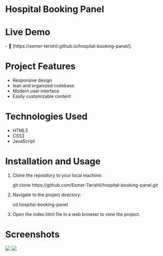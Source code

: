 <h1>Hospital Booking Panel</h1>

<h1>Live Demo</h1>
- 📄 [https://esmer-terishli.github.io/hospital-booking-panel/].

<h1>Project Features</h1>
<ul>
  <li>Responsive design</li>
  <li>lean and organized codebase</li>
  <li>Modern user interface</li>
  <li>Easily customizable content</li>
</ul>

<h1>Technologies Used</h1>
<ul>
  <li>HTML5</li>
  <li>CSS3</li>
  <li>JavaScript</li>
</ul>

<h1>Installation and Usage</h1>
<ol>
  <li>Clone the repository to your local machine:
    <p>git clone https://github.com/Esmer-Terishli/hospital-booking-panel.git</p>
  </li>
    <li>Navigate to the project directory:
    <p>cd hospital-booking-panel</p>
  </li>
  <li>Open the index.html file in a web browser to view the project.</li>
</ol>

<h1>Screenshots</h1>
<img src="https://i.imgur.com/bjRRgFJ.png">
<img src="https://i.imgur.com/VI8TtBi.png">
